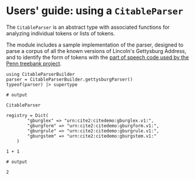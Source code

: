 # Users' guide: using a `CitableParser`

The `CitableParser` is an abstract type with associated functions for analyzing individual tokens or lists of tokens.

The module includes a sample implementation of the parser, designed to parse a corpus of all the known versions of Lincoln's Gettysburg Address, and to identify the form of tokens with the [part of speech code used by the Penn treebank project](https://www.ling.upenn.edu/courses/Fall_2003/ling001/penn_treebank_pos.html).

```jldoctest parsing
using CitableParserBuilder
parser = CitableParserBuilder.gettysburgParser()
typeof(parser) |> supertype

# output

CitableParser
```


```jldoctest parsing
registry = Dict(
        "gburglex" => "urn:cite2:citedemo:gburglex.v1:",
        "gburgform" => "urn:cite2:citedemo:gburgform.v1:",
        "gburgrule" => "urn:cite2:citedemo:gburgrule.v1:",
        "gburgstem" => "urn:cite2:citedemo:gburgstem.v1:"
    )

1 + 1

# output

2
```